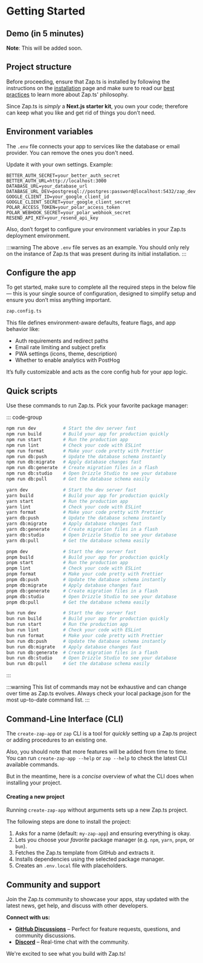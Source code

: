 # Getting Started

## Demo (in 5 minutes)

**Note**: This will be added soon.

## Project structure

Before proceeding, ensure that Zap.ts is installed by following the instructions on the [installation](/docs/introduction/installation.md) page and make sure to read our [best practices](/docs/misc/best-practices.md) to learn more about Zap.ts' philosophy.

Since Zap.ts is _simply_ a **Next.js starter kit**, you own your code; therefore can keep what you like and get rid of things you don’t need.

## Environment variables

The `.env` file connects your app to services like the database or email provider. You can remove the ones you don't need.

Update it with your own settings. Example:

```
BETTER_AUTH_SECRET=your_better_auth_secret
BETTER_AUTH_URL=http://localhost:3000
DATABASE_URL=your_database_url
DATABASE_URL_DEV=postgresql://postgres:password@localhost:5432/zap_dev
GOOGLE_CLIENT_ID=your_google_client_id
GOOGLE_CLIENT_SECRET=your_google_client_secret
POLAR_ACCESS_TOKEN=your_polar_access_token
POLAR_WEBHOOK_SECRET=your_polar_webhook_secret
RESEND_API_KEY=your_resend_api_key
```

Also, don’t forget to configure your environment variables in your Zap.ts deployment environment.

:::warning
The above `.env` file serves as an example. You should only rely on the instance of Zap.ts that was present during its initial installation.
:::

## Configure the app

To get started, make sure to complete all the required steps in the below file — this is your single source of configuration, designed to simplify setup and ensure you don’t miss anything important.

```bash
zap.config.ts
```

This file defines environment-aware defaults, feature flags, and app behavior like:

- Auth requirements and redirect paths
- Email rate limiting and subject prefix
- PWA settings (icons, theme, description)
- Whether to enable analytics with PostHog

It’s fully customizable and acts as the core config hub for your app logic.

## Quick scripts

Use these commands to run Zap.ts. Pick your favorite package manager:

::: code-group

```bash [npm]
npm run dev          # Start the dev server fast
npm run build        # Build your app for production quickly
npm run start        # Run the production app
npm run lint         # Check your code with ESLint
npm run format       # Make your code pretty with Prettier
npm run db:push      # Update the database schema instantly
npm run db:migrate   # Apply database changes fast
npm run db:generate  # Create migration files in a flash
npm run db:studio    # Open Drizzle Studio to see your database
npm run db:pull      # Get the database schema easily
```

```bash [yarn]
yarn dev             # Start the dev server fast
yarn build           # Build your app for production quickly
yarn start           # Run the production app
yarn lint            # Check your code with ESLint
yarn format          # Make your code pretty with Prettier
yarn db:push         # Update the database schema instantly
yarn db:migrate      # Apply database changes fast
yarn db:generate     # Create migration files in a flash
yarn db:studio       # Open Drizzle Studio to see your database
yarn db:pull         # Get the database schema easily
```

```bash [pnpm]
pnpm dev             # Start the dev server fast
pnpm build           # Build your app for production quickly
pnpm start           # Run the production app
pnpm lint            # Check your code with ESLint
pnpm format          # Make your code pretty with Prettier
pnpm db:push         # Update the database schema instantly
pnpm db:migrate      # Apply database changes fast
pnpm db:generate     # Create migration files in a flash
pnpm db:studio       # Open Drizzle Studio to see your database
pnpm db:pull         # Get the database schema easily
```

```bash [bun]
bun run dev          # Start the dev server fast
bun run build        # Build your app for production quickly
bun run start        # Run the production app
bun run lint         # Check your code with ESLint
bun run format       # Make your code pretty with Prettier
bun run db:push      # Update the database schema instantly
bun run db:migrate   # Apply database changes fast
bun run db:generate  # Create migration files in a flash
bun run db:studio    # Open Drizzle Studio to see your database
bun run db:pull      # Get the database schema easily
```

:::

:::warning
This list of commands may not be exhaustive and can change over time as Zap.ts evolves. Always check your local package.json for the most up-to-date command list.
:::


## Command-Line Interface (CLI)

The `create-zap-app` or `zap` CLI is a tool for _quickly_ setting up a Zap.ts project or adding procedures to an existing one.

Also, you should note that more features will be added from time to time. You can run `create-zap-app --help` or `zap --help` to check the latest CLI available commands.

But in the meantime, here is a _concise_ overview of what the CLI does when installing your project.

#### Creating a new project

Running `create-zap-app` without arguments sets up a new Zap.ts project.

The following steps are done to install the project:

1. Asks for a name (default: `my-zap-app`) and ensuring everything is okay.
2. Lets you choose your _favorite_ package manager (e.g. `npm`, `yarn`, `pnpm`, or `bun`).
3. Fetches the Zap.ts template from GitHub and extracts it.
4. Installs dependencies using the selected package manager.
5. Creates an `.env.local` file with placeholders.

## Community and support

Join the Zap.ts community to showcase your apps, stay updated with the latest news, get help, and discuss with other developers.

**Connect with us:**

- [**GitHub Discussions**](https://github.com/alexandretrotel/zap.ts/discussions) – Perfect for feature requests, questions, and community discussions.
- [**Discord**](https://discord.gg/24hXMC3eAa) – Real-time chat with the community.

We're excited to see what you build with Zap.ts!